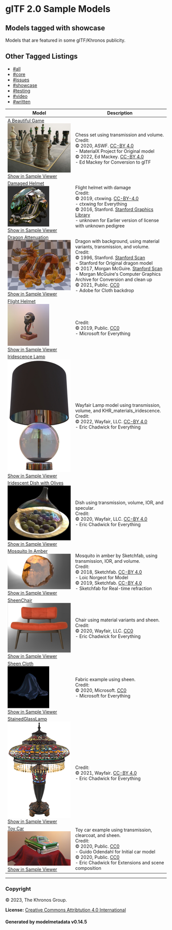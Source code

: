 # glTF 2.0 Sample Models

## Models tagged with **showcase**

Models that are featured in some glTF/Khronos publicity.

## Other Tagged Listings

* [#all](Models.md)
* [#core](Models-core.md)
* [#issues](Models-issues.md)
* [#showcase](Models-showcase.md)
* [#testing](Models-testing.md)
* [#video](Models-video.md)
* [#written](Models-written.md)

| Model   | Description |
|---------|-------------|
| [A Beautiful Game](./2.0/ABeautifulGame/README.md)<br>[![A Beautiful Game](./2.0/ABeautifulGame/screenshot/screenshot.jpg)](./2.0/ABeautifulGame/README.md)<br>[Show in Sample Viewer](https://github.khronos.org/glTF-Sample-Viewer-Release/?model=https://raw.GithubUserContent.com/KhronosGroup/glTF-Sample-Models/master/./2.0/ABeautifulGame/glTF/ABeautifulGame.gltf) | Chess set using transmission and volume.<br>Credit:<br>&copy; 2020, ASWF. [CC-BY 4.0](https://creativecommons.org/licenses/by-nd/4.0/legalcode)<br> - MaterialX Project for Original model<br>&copy; 2022, Ed Mackey. [CC-BY 4.0](https://creativecommons.org/licenses/by-nd/4.0/legalcode)<br> - Ed Mackey for Conversion to glTF |
| [Damaged Helmet](./2.0/DamagedHelmet/README.md)<br>[![Damaged Helmet](./2.0/DamagedHelmet/screenshot/screenshot.png)](./2.0/DamagedHelmet/README.md)<br>[Show in Sample Viewer](https://github.khronos.org/glTF-Sample-Viewer-Release/?model=https://raw.GithubUserContent.com/KhronosGroup/glTF-Sample-Models/master/./2.0/DamagedHelmet/glTF/DamagedHelmet.gltf) | Flight helmet with damage<br>Credit:<br>&copy; 2019, ctxwing. [CC-BY-4.0](https://creativecommons.org/licenses/by/4.0/legalcode)<br> - ctxwing for Everything<br>&copy; 2016, Stanford. [Stanford Graphics Library](http://www.graphics.stanford.edu/data/3Dscanrep/#acknowledge)<br> - unknown for Earlier version of license with unknown pedigree |
| [Dragon Attenuation](./2.0/DragonAttenuation/README.md)<br>[![Dragon Attenuation](./2.0/DragonAttenuation/screenshot/screenshot.jpg)](./2.0/DragonAttenuation/README.md)<br>[Show in Sample Viewer](https://github.khronos.org/glTF-Sample-Viewer-Release/?model=https://raw.GithubUserContent.com/KhronosGroup/glTF-Sample-Models/master/./2.0/DragonAttenuation/glTF/DragonAttenuation.gltf) | Dragon with background, using material variants, transmission, and volume.<br>Credit:<br>&copy; 1996, Stanford. [Stanford Scan](http://www.graphics.stanford.edu/data/3Dscanrep/)<br> - Stanford for Original dragon model<br>&copy; 2017, Morgan McGuire. [Stanford Scan](http://www.graphics.stanford.edu/data/3Dscanrep/)<br> - Morgan McGuire's Computer Graphics Archive for Conversion and clean up<br>&copy; 2021, Public. [CC0](https://creativecommons.org/publicdomain/zero/1.0/legalcode)<br> - Adobe for Cloth backdrop |
| [Flight Helmet](./2.0/FlightHelmet/README.md)<br>[![Flight Helmet](./2.0/FlightHelmet/screenshot/screenshot.jpg)](./2.0/FlightHelmet/README.md)<br>[Show in Sample Viewer](https://github.khronos.org/glTF-Sample-Viewer-Release/?model=https://raw.GithubUserContent.com/KhronosGroup/glTF-Sample-Models/master/./2.0/FlightHelmet/glTF/FlightHelmet.gltf) |  <br>Credit:<br>&copy; 2019, Public. [CC0](https://creativecommons.org/publicdomain/zero/1.0/legalcode)<br> - Microsoft for Everything |
| [Iridescence Lamp](./2.0/IridescenceLamp/README.md)<br>[![Iridescence Lamp](./2.0/IridescenceLamp/screenshot/screenshot.jpg)](./2.0/IridescenceLamp/README.md)<br>[Show in Sample Viewer](https://github.khronos.org/glTF-Sample-Viewer-Release/?model=https://raw.GithubUserContent.com/KhronosGroup/glTF-Sample-Models/master/./2.0/IridescenceLamp/glTF/IridescenceLamp.gltf) | Wayfair Lamp model using transmission, volume, and KHR_materials_iridescence.<br>Credit:<br>&copy; 2022, Wayfair, LLC. [CC-BY 4.0](https://creativecommons.org/licenses/by-nd/4.0/legalcode)<br> - Eric Chadwick for Everything |
| [Iridescent Dish with Olives](./2.0/IridescentDishWithOlives/README.md)<br>[![Iridescent Dish with Olives](./2.0/IridescentDishWithOlives/screenshot/screenshot.jpg)](./2.0/IridescentDishWithOlives/README.md)<br>[Show in Sample Viewer](https://github.khronos.org/glTF-Sample-Viewer-Release/?model=https://raw.GithubUserContent.com/KhronosGroup/glTF-Sample-Models/master/./2.0/IridescentDishWithOlives/glTF/IridescentDishWithOlives.gltf) | Dish using transmission, volume, IOR, and specular.<br>Credit:<br>&copy; 2020, Wayfair, LLC. [CC-BY 4.0](https://creativecommons.org/licenses/by/4.0/legalcode)<br> - Eric Chadwick for Everything |
| [Mosquito In Amber](./2.0/MosquitoInAmber/README.md)<br>[![Mosquito In Amber](./2.0/MosquitoInAmber/screenshot/screenshot.jpg)](./2.0/MosquitoInAmber/README.md)<br>[Show in Sample Viewer](https://github.khronos.org/glTF-Sample-Viewer-Release/?model=https://raw.GithubUserContent.com/KhronosGroup/glTF-Sample-Models/master/./2.0/MosquitoInAmber/glTF/MosquitoInAmber.gltf) | Mosquito in amber by Sketchfab, using transmission, IOR, and volume.<br>Credit:<br>&copy; 2018, Sketchfab. [CC-BY 4.0](https://creativecommons.org/licenses/by-nd/4.0/legalcode)<br> - Loic Norgeot for Model<br>&copy; 2019, Sketchfab. [CC-BY 4.0](https://creativecommons.org/licenses/by-nd/4.0/legalcode)<br> - Sketchfab for Real-time refraction |
| [SheenChair](./2.0/SheenChair/README.md)<br>[![SheenChair](./2.0/SheenChair/screenshot/screenshot.jpg)](./2.0/SheenChair/README.md)<br>[Show in Sample Viewer](https://github.khronos.org/glTF-Sample-Viewer-Release/?model=https://raw.GithubUserContent.com/KhronosGroup/glTF-Sample-Models/master/./2.0/SheenChair/glTF/SheenChair.gltf) | Chair using material variants and sheen.<br>Credit:<br>&copy; 2020, Wayfair, LLC. [CC0](https://creativecommons.org/publicdomain/zero/1.0/legalcode)<br> - Eric Chadwick for Everything |
| [Sheen Cloth](./2.0/SheenCloth/README.md)<br>[![Sheen Cloth](./2.0/SheenCloth/screenshot/screenshot.jpg)](./2.0/SheenCloth/README.md)<br>[Show in Sample Viewer](https://github.khronos.org/glTF-Sample-Viewer-Release/?model=https://raw.GithubUserContent.com/KhronosGroup/glTF-Sample-Models/master/./2.0/SheenCloth/glTF/SheenCloth.gltf) | Fabric example using sheen.<br>Credit:<br>&copy; 2020, Microsoft. [CC0](https://creativecommons.org/publicdomain/zero/1.0/legalcode)<br> - Microsoft for Everything |
| [StainedGlassLamp](./2.0/StainedGlassLamp/README.md)<br>[![StainedGlassLamp](./2.0/StainedGlassLamp/screenshot/screenshot.jpg)](./2.0/StainedGlassLamp/README.md)<br>[Show in Sample Viewer](https://github.khronos.org/glTF-Sample-Viewer-Release/?model=https://raw.GithubUserContent.com/KhronosGroup/glTF-Sample-Models/master/./2.0/StainedGlassLamp/glTF/StainedGlassLamp.gltf) |  <br>Credit:<br>&copy; 2021, Wayfair. [CC-BY 4.0](https://creativecommons.org/licenses/by-nd/4.0/legalcode)<br> - Eric Chadwick for Everything |
| [Toy Car](./2.0/ToyCar/README.md)<br>[![Toy Car](./2.0/ToyCar/screenshot/screenshot.jpg)](./2.0/ToyCar/README.md)<br>[Show in Sample Viewer](https://github.khronos.org/glTF-Sample-Viewer-Release/?model=https://raw.GithubUserContent.com/KhronosGroup/glTF-Sample-Models/master/./2.0/ToyCar/glTF/ToyCar.gltf) | Toy car example using transmission, clearcoat, and sheen.<br>Credit:<br>&copy; 2020, Public. [CC0](https://creativecommons.org/publicdomain/zero/1.0/legalcode)<br> - Guido Odendahl for Initial car model<br>&copy; 2020, Public. [CC0](https://creativecommons.org/publicdomain/zero/1.0/legalcode)<br> - Eric Chadwick for Extensions and scene composition |
---

### Copyright

&copy; 2023, The Khronos Group.

**License:** [Creative Commons Attribtution 4.0 International](https://creativecommons.org/licenses/by/4.0/legalcode)

#### Generated by modelmetadata v0.14.5
